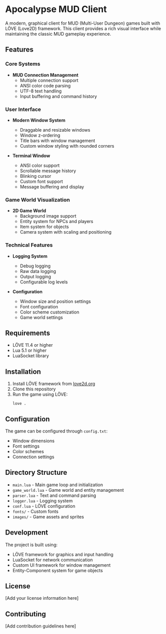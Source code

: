 # Apocalypse MUD Client

A modern, graphical client for MUD (Multi-User Dungeon) games built with LÖVE (Love2D) framework. This client provides a rich visual interface while maintaining the classic MUD gameplay experience.

## Features

### Core Systems
- **MUD Connection Management**
  - Multiple connection support
  - ANSI color code parsing
  - UTF-8 text handling
  - Input buffering and command history

### User Interface
- **Modern Window System**
  - Draggable and resizable windows
  - Window z-ordering
  - Title bars with window management
  - Custom window styling with rounded corners

- **Terminal Window**
  - ANSI color support
  - Scrollable message history
  - Blinking cursor
  - Custom font support
  - Message buffering and display

### Game World Visualization
- **2D Game World**
  - Background image support
  - Entity system for NPCs and players
  - Item system for objects
  - Camera system with scaling and positioning

### Technical Features
- **Logging System**
  - Debug logging
  - Raw data logging
  - Output logging
  - Configurable log levels

- **Configuration**
  - Window size and position settings
  - Font configuration
  - Color scheme customization
  - Game world settings

## Requirements
- LÖVE 11.4 or higher
- Lua 5.1 or higher
- LuaSocket library

## Installation
1. Install LÖVE framework from [love2d.org](https://love2d.org)
2. Clone this repository
3. Run the game using LÖVE:
   ```
   love .
   ```

## Configuration
The game can be configured through `config.txt`:
- Window dimensions
- Font settings
- Color schemes
- Connection settings

## Directory Structure
- `main.lua` - Main game loop and initialization
- `game_world.lua` - Game world and entity management
- `parser.lua` - Text and command parsing
- `logger.lua` - Logging system
- `conf.lua` - LÖVE configuration
- `fonts/` - Custom fonts
- `images/` - Game assets and sprites

## Development
The project is built using:
- LÖVE framework for graphics and input handling
- LuaSocket for network communication
- Custom UI framework for window management
- Entity-Component system for game objects

## License
[Add your license information here]

## Contributing
[Add contribution guidelines here] 